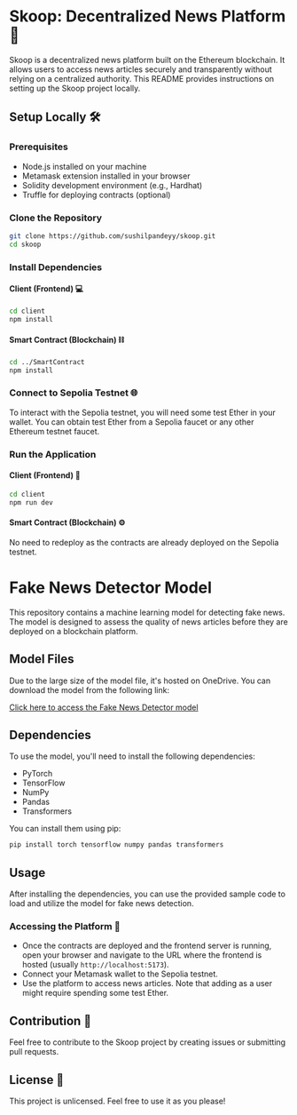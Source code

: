 # Skoop: Decentralized News Platform 📰

Skoop is a decentralized news platform built on the Ethereum blockchain. It allows users to access news articles securely and transparently without relying on a centralized authority. This README provides instructions on setting up the Skoop project locally.

## Setup Locally 🛠️

### Prerequisites
- Node.js installed on your machine
- Metamask extension installed in your browser
- Solidity development environment (e.g., Hardhat)
- Truffle for deploying contracts (optional)

### Clone the Repository
```bash
git clone https://github.com/sushilpandeyy/skoop.git
cd skoop
```

### Install Dependencies

#### Client (Frontend) 💻
```bash
cd client
npm install
```

#### Smart Contract (Blockchain) ⛓️
```bash
cd ../SmartContract
npm install
```

### Connect to Sepolia Testnet 🌐

To interact with the Sepolia testnet, you will need some test Ether in your wallet. You can obtain test Ether from a Sepolia faucet or any other Ethereum testnet faucet.

### Run the Application

#### Client (Frontend) 💼
```bash
cd client
npm run dev
```

#### Smart Contract (Blockchain) ⚙️
No need to redeploy as the contracts are already deployed on the Sepolia testnet.

# Fake News Detector Model

This repository contains a machine learning model for detecting fake news. The model is designed to assess the quality of news articles before they are deployed on a blockchain platform.

## Model Files

Due to the large size of the model file, it's hosted on OneDrive. You can download the model from the following link:

[Click here to access the Fake News Detector model](https://drive.google.com/drive/folders/1OAJMFrJ2_JXa96CB7ZfWDOHpzdHq867C?usp=sharing)

## Dependencies

To use the model, you'll need to install the following dependencies:

- PyTorch
- TensorFlow
- NumPy
- Pandas
- Transformers

You can install them using pip:

```bash
pip install torch tensorflow numpy pandas transformers
```

## Usage

After installing the dependencies, you can use the provided sample code to load and utilize the model for fake news detection.



### Accessing the Platform 🚀

- Once the contracts are deployed and the frontend server is running, open your browser and navigate to the URL where the frontend is hosted (usually `http://localhost:5173`).
- Connect your Metamask wallet to the Sepolia testnet.
- Use the platform to access news articles. Note that adding as a user might require spending some test Ether.

## Contribution 🤝

Feel free to contribute to the Skoop project by creating issues or submitting pull requests.

## License 📝

This project is unlicensed. Feel free to use it as you please!
